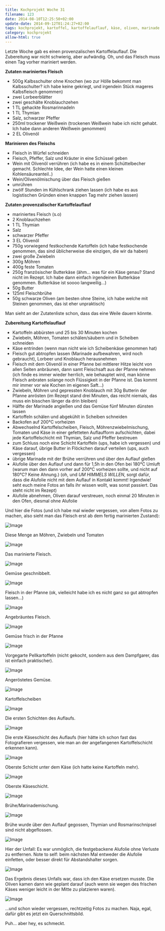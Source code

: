 ```yaml
---
title: Kochprojekt Woche 31
filename: 123
date: 2014-08-10T12:25:50+02:00
update-date: 2014-09-12T01:24:27+02:00
tags: kochprojekt, kartoffel, kartoffelauflauf, käse, oliven, marinade
category: kochprojekt
allow-html: true
---
```


<p>Letzte Woche gab es einen provenzalischen Kartoffelauflauf. Die Zubereitung war nicht schwierig, aber aufwändig. Oh, und das Fleisch muss einen Tag vorher mariniert werden.</p>

<p><strong>Zutaten mariniertes Fleisch</strong></p>

<ul>
<li>500g Kalbsschulter ohne Knochen (wo zur Hölle bekommt man Kalbsschulter? ich habe keine gekriegt, und irgendein Stück mageres Kalbsfleisch genommen)</li>

<li>zwei Lorbeerblätter</li>

<li>zwei geschälte Knoblauchzehen</li>

<li>1 TL gehackte Rosmarinnadeln</li>

<li>1 TL Thymian</li>

<li>Salz, schwarzer Pfeffer</li>

<li>250ml trockener Weißwein (trockenen Weißwein habe ich nicht gehabt. Ich habe dann anderen Weißwein genommen)</li>

<li>2 EL Olivenöl</li>
</ul>

<p><strong>Marinieren des Fleischs</strong></p>

<ul>
<li>Fleisch in Würfel schneiden</li>

<li>Fleisch, Pfeffer, Salz und Kräuter in eine Schüssel geben</li>

<li>Wein mit Olivenöl verrühren (ich habe es in einem Schüttelbecher gemacht. Schlechte Idee, der Wein hatte einen kleinen Kohlensäureanteil..)</li>

<li>Wein/Olivenölmischung über das Fleisch gießen</li>

<li>umrühren</li>

<li>zwölf Stunden im Kühlschrank ziehen lassen (ich habe es aus logistischen Gründen einen knappen Tag mehr ziehen lassen)</li>
</ul>

<p><strong>Zutaten provenzalischer Kartoffelauflauf</strong></p>

<ul>
<li>mariniertes Fleisch (s.o)</li>

<li>2 Knoblauchzehen</li>

<li>1 TL Thymian</li>

<li>Salz</li>

<li>schwarzer Pfeffer</li>

<li>3 EL Olivenöl</li>

<li>750g vorwiegend festkochende Kartoffeln (ich habe festkochende genommen, das sind üblicherweise die einzigen, die wir da haben)</li>

<li>zwei große Zwiebeln</li>

<li>300g Möhren</li>

<li>400g feste Tomaten</li>

<li>250g französischer Butterkäse (ähm... was für ein Käse genau? Stand nicht im Rezept. Ich habe dann einfach irgendeinen Butterkäse genommen. Butterkäse ist soooo langweilig...)</li>

<li>50g Butter</li>

<li>125ml Fleischbrühe</li>

<li>50g schwarze Oliven (am besten ohne Steine, ich habe welche mit Steinen genommen, das ist eher unpraktisch)</li>
</ul>

<p>Man sieht an der Zutatenliste schon, dass das eine Weile dauern könnte.</p>

<p><strong>Zubereitung Kartoffelauflauf</strong></p>

<ul>
<li>Kartoffeln abbürsten und 25 bis 30 Minuten kochen</li>

<li>Zwiebeln, Möhren, Tomaten schälen/säubern und in Scheiben schneiden</li>

<li>Käse entrinden (wenn man nicht wie ich Scheibenkäse genommen hat)</li>

<li>Fleisch gut abtropfen lassen (Marinade aufbewahren, wird noch gebraucht), Lorbeer und Knoblauch herausnehmen</li>

<li>Fleisch mit dem Olivenöl in einer Pfanne bei mittlerer Hitze leicht von allen Seiten anbräunen, dann samt Fleischsaft aus der Pfanne nehmen (ich finde es immer wieder herrlich, wie behauptet wird, man könne Fleisch anbraten solange noch Flüssigkeit in der Pfanne ist. Das kommt mir immer vor wie Kochen im eigenen Saft...)</li>

<li>Zwiebeln, Möhren und gepressten Knoblauch mit 30g Butterin der Pfanne anrösten (im Rezept stand drei Minuten, das reicht niemals, das muss ein bisschen länger da drin bleiben)</li>

<li>Hälfte der Marinade angießen und das Gemüse fünf Minuten dünsten lassen</li>

<li>Kartoffeln schälen und abgekühlt in Scheiben schneiden</li>

<li>Backofen auf 200°C vorheizen</li>

<li>Abwechselnd Kartoffelscheiben, Fleisch, Möhrenzwiebelmischung, Tomaten und Käse in einer gefetteten Auflaufform aufschichten, dabei jede Kartoffelschicht mit Thymian, Salz und Pfeffer bestreuen</li>

<li>zum Schluss noch eine Schicht Kartoffeln (ups, habe ich vergessen) und Käse darauf, übrige Butter in Flöckchen darauf verteilen (ups, auch vergessen)</li>

<li>übrige Marinade mit der Brühe verrühren und über den Auflauf gießen</li>

<li>Alufolie über den Auflauf und dann für 1,5h in den Ofen bei 180°C Umluft (warum man den dann vorher auf 200°C vorheizen sollte, und nicht auf 180°C? Keine Ahnung.) (oh, und <em>UM HIMMELS WILLEN</em>, sorgt dafür, dass die Alufolie nicht mit dem Auflauf in Kontakt kommt! Irgendwie! seht euch meine Fotos an falls ihr wissen wollt, was sonst passiert. Das steht nicht im Rezept)</li>

<li>Alufolie abnehmen, Oliven darauf verstreuen, noch einmal 20 Minuten in den Ofen, diesmal ohne Alufolie</li>
</ul>

<p>Und hier die Fotos (und ich habe mal wieder vergessen, von allem Fotos zu machen, also sieht man das Fleisch erst ab dem fertig marinierten Zustand):</p>

<p><img src="/hosted_files/300/download" alt="Image"></p>

<p>Diese Menge an Möhren, Zwiebeln und Tomaten</p>

<p><img src="/hosted_files/301/download" alt="Image"></p>

<p>Das marinierte Fleisch.</p>

<p><img src="/hosted_files/302/download" alt="Image"></p>

<p>Gemüse geschnibbelt.</p>

<p><img src="/hosted_files/303/download" alt="Image"></p>

<p>Fleisch in der Pfanne (ok, vielleicht habe ich es nicht ganz so gut abtropfen lassen...)</p>

<p><img src="/hosted_files/304/download" alt="Image"></p>

<p>Angebräuntes Fleisch.</p>

<p><img src="/hosted_files/305/download" alt="Image"></p>

<p>Gemüse frisch in der Pfanne</p>

<p><img src="/hosted_files/306/download" alt="Image"></p>

<p>Vorgegarte Pellkartoffeln (nicht gekocht, sondern aus dem Dampfgarer, das ist einfach praktischer).</p>

<p><img src="/hosted_files/307/download" alt="Image"></p>

<p>Angeröstetes Gemüse.</p>

<p><img src="/hosted_files/308/download" alt="Image"></p>

<p>Kartoffelscheiben</p>

<p><img src="/hosted_files/309/download" alt="Image"></p>

<p>Die ersten Schichten des Auflaufs.</p>

<p><img src="/hosted_files/310/download" alt="Image"></p>

<p>Die erste Käseschicht des Auflaufs (hier hätte ich schon fast das Fotografieren vergessen, wie man an der angefangenen Kartoffelschicht erkennen kann).</p>

<p><img src="/hosted_files/311/download" alt="Image"></p>

<p>Oberste Schicht unter dem Käse (ich hatte keine Kartoffeln mehr).</p>

<p><img src="/hosted_files/312/download" alt="Image"></p>

<p>Oberste Käseschicht.</p>

<p><img src="/hosted_files/313/download" alt="Image"></p>

<p>Brühe/Marinademischung.</p>

<p><img src="/hosted_files/314/download" alt="Image"></p>

<p>Brühe wurde über den Auflauf gegossen, Thymian und Rosmarinschnipsel sind nicht abgeflossen.</p>

<p><img src="/hosted_files/315/download" alt="Image"></p>

<p>Hier der Unfall: Es war unmöglich, die festgebackene Alufolie ohne Verluste zu entfernen. Note to self: beim nächsten Mal entweder die Alufolie einfetten, oder besser direkt für Abstandshalter sorgen.</p>

<p><img src="/hosted_files/316/download" alt="Image"></p>

<p>Das Ergebnis dieses Unfalls war, dass ich den Käse ersetzen musste. Die Oliven kamen dann wie geplant darauf (auch wenn sie wegen des frischen Käses weniger leicht in der Mitte zu platzieren waren).</p>

<p><img src="/hosted_files/317/download" alt="Image"></p>

<p>...und schon wieder vergessen, rechtzeitig Fotos zu machen. Naja, egal, dafür gibt es jetzt ein Querschnittsbild.</p>

<p>Puh... aber hey, es schmeckt.</p>


